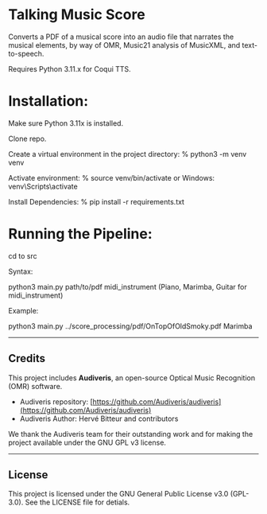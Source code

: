 # Talking Music Score

Converts a PDF of a musical score into an audio file that narrates the musical elements, by way of OMR, Music21 analysis of MusicXML, and text-to-speech.

Requires Python 3.11.x for Coqui TTS. 

# Installation:

Make sure Python 3.11x is installed. 

Clone repo.

Create a virtual environment in the project directory:  % python3 -m venv venv 

Activate environment:  % source venv/bin/activate  or Windows:  venv\Scripts\activate

Install Dependencies:  % pip install -r requirements.txt

# Running the Pipeline:

cd to src 

Syntax:

python3 main.py path/to/pdf midi_instrument   (Piano, Marimba, Guitar for midi_instrument)

Example:

python3 main.py ../score_processing/pdf/OnTopOfOldSmoky.pdf Marimba

---

## Credits

This project includes **Audiveris**, an open-source Optical Music Recognition (OMR) software.

- Audiveris repository: [https://github.com/Audiveris/audiveris](https://github.com/Audiveris/audiveris)
- Audiveris Author: Hervé Bitteur and contributors

We thank the Audiveris team for their outstanding work and for making the project available under the GNU GPL v3 license.

---

## License

This project is licensed under the GNU General Public License v3.0 (GPL-3.0). See the
LICENSE file for detials. 
